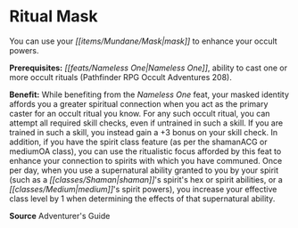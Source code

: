 ﻿---
cssclass: [feats]

---
# Ritual Mask

You can use your _[[items/Mundane/Mask|mask]]_ to enhance your occult powers.

**Prerequisites:** _[[feats/Nameless One|Nameless One]]_, ability to cast one or more occult rituals (Pathfinder RPG Occult Adventures 208).

**Benefit:** While benefiting from the _Nameless One_ feat, your masked identity affords you a greater spiritual connection when you act as the primary caster for an occult ritual you know. For any such occult ritual, you can attempt all required skill checks, even if untrained in such a skill. If you are trained in such a skill, you instead gain a +3 bonus on your skill check. In addition, if you have the spirit class feature (as per the shamanACG or mediumOA class), you can use the ritualistic focus afforded by this feat to enhance your connection to spirits with which you have communed. Once per day, when you use a supernatural ability granted to you by your spirit (such as a _[[classes/Shaman|shaman]]_'s spirit's hex or spirit abilities, or a _[[classes/Medium|medium]]_'s spirit powers), you increase your effective class level by 1 when determining the effects of that supernatural ability.

**Source** Adventurer's Guide